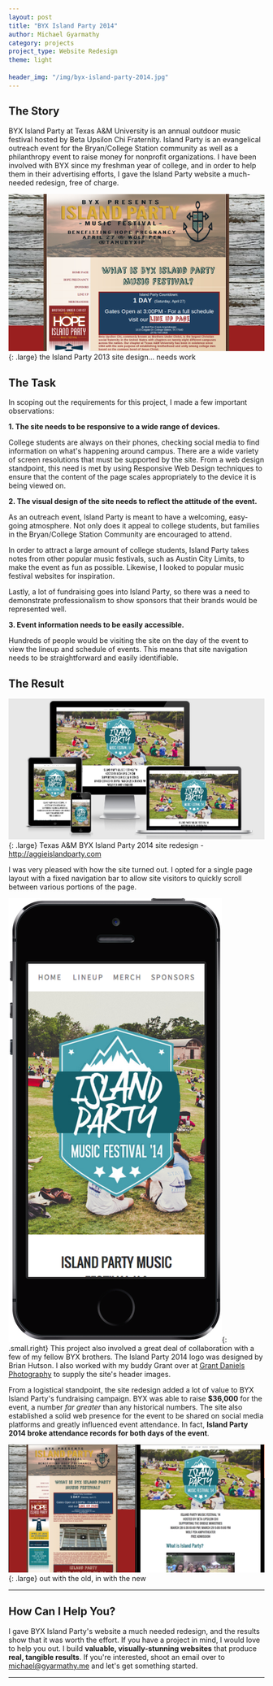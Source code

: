 ```yaml
---
layout: post
title: "BYX Island Party 2014"
author: Michael Gyarmathy
category: projects
project_type: Website Redesign
theme: light

header_img: "/img/byx-island-party-2014.jpg"
---
```


## The Story

BYX Island Party at Texas A&amp;M University is an annual outdoor music festival hosted 
by Beta Upsilon Chi Fraternity. Island Party is an evangelical outreach event for the 
Bryan/College Station community as well as a philanthropy event to raise money for 
nonprofit organizations. I have been involved with BYX since my freshman year of college, 
and in order to help them in their advertising efforts, I gave the Island Party website 
a much-needed redesign, free of charge.

![](/img/oldIPsite.png){: .large} <span class="caption">the Island Party 2013 site design... needs work</span>

## The Task

In scoping out the requirements for this project, I made a few important observations:

**1. The site needs to be responsive to a wide range of devices.**

College students are always on their phones, checking social media to find information 
on what's happening around campus. There are a wide variety of screen resolutions that 
must be supported by the site. From a web design standpoint, this need is met by 
using Responsive Web Design techniques to ensure that the content of the page 
scales appropriately to the device it is being viewed on.

**2. The visual design of the site needs to reflect the attitude of the event.**

As an outreach event, Island Party is meant to have a welcoming, easy-going atmosphere. 
Not only does it appeal to college students, but families in the Bryan/College Station 
Community are encouraged to attend.

In order to attract a large amount of college students, Island Party takes notes from 
other popular music festivals, such as Austin City Limits, to make the event as fun 
as possible. Likewise, I looked to popular music festival websites for inspiration.

Lastly, a lot of fundraising goes into Island Party, so there was a need to demonstrate 
professionalism to show sponsors that their brands would be represented well.

**3. Event information needs to be easily accessible.**

Hundreds of people would be visiting the site on the day of the event to view the lineup 
and schedule of events. This means that site navigation needs to be straightforward and 
easily identifiable.

## The Result 

![](/img/islandpartydevices.png){: .large} <span class="caption">Texas A&amp;M BYX Island Party 2014 site redesign - <a href="http://aggieislandparty.com">http://aggieislandparty.com</a></span>

I was very pleased with how the site turned out. I opted for a single page layout with a 
fixed navigation bar to allow site visitors to quickly scroll between various portions of
the page.

![](/img/IPsiteiphone.png){: .small.right} This project also involved a great deal of 
collaboration with a few of my fellow BYX brothers. The Island Party 2014 logo was designed 
by Brian Hutson. I also worked with my buddy Grant over at 
[Grant Daniels Photography](http://www.grantdanielsphotography.com/) 
to supply the site's header images.

From a logistical standpoint, the site redesign added a lot of value to BYX Island Party's 
fundraising campaign. BYX was able to raise **$36,000** for the event, a number *far greater* 
than any historical numbers. The site also established a solid web presence for the event to
be shared on social media platforms and greatly influenced event attendance. In fact, **Island 
Party 2014 broke attendance records for both days of the event**.

![](/img/IPsitecomparison.png){: .large} <span class="caption">out with the old, in with the new</span>

---

## How Can I Help You?

I gave BYX Island Party's website a much needed redesign, and the results show that it was worth 
the effort. If you have a project in mind, I would love to help you out. I build **valuable, 
visually-stunning websites** that produce **real, tangible results**. If you're interested, shoot 
an email over to [michael@gyarmathy.me](mailto:michael@gyarmathy.me) and let's get 
something started.

---




